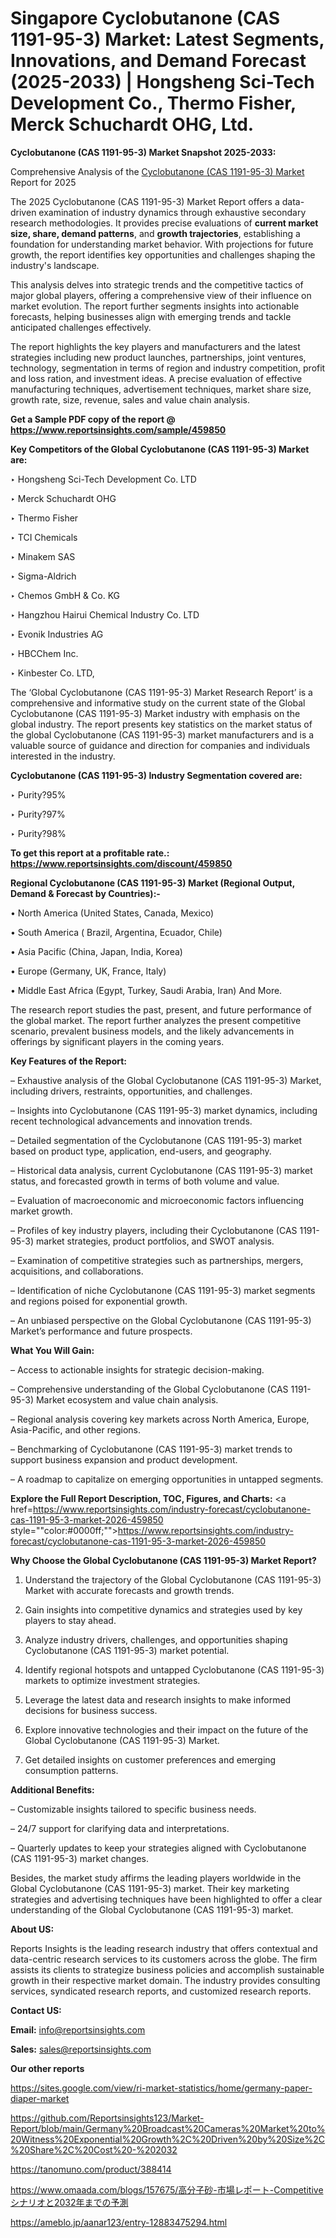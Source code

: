 # Singapore Cyclobutanone (CAS 1191-95-3) Market: Latest Segments, Innovations, and Demand Forecast (2025-2033) | Hongsheng Sci-Tech Development Co., Thermo Fisher, Merck Schuchardt OHG, Ltd.

<strong>Cyclobutanone (CAS 1191-95-3) Market Snapshot 2025-2033:</strong>

Comprehensive Analysis of the <a href=https://www.reportsinsights.com/sample/459850>Cyclobutanone (CAS 1191-95-3) Market</a> Report for 2025

The 2025 Cyclobutanone (CAS 1191-95-3) Market Report offers a data-driven examination of industry dynamics through exhaustive secondary research methodologies. It provides precise evaluations of <strong>current market size, share, demand patterns</strong>, and <strong>growth trajectories</strong>, establishing a foundation for understanding market behavior. With projections for future growth, the report identifies key opportunities and challenges shaping the industry's landscape.

This analysis delves into strategic trends and the competitive tactics of major global players, offering a comprehensive view of their influence on market evolution. The report further segments insights into actionable forecasts, helping businesses align with emerging trends and tackle anticipated challenges effectively.

The report highlights the key players and manufacturers and the latest strategies including new product launches, partnerships, joint ventures, technology, segmentation in terms of region and industry competition, profit and loss ration, and investment ideas. A precise evaluation of effective manufacturing techniques, advertisement techniques, market share size, growth rate, size, revenue, sales and value chain analysis.

<strong>Get a Sample PDF copy of the report @ <a href=https://www.reportsinsights.com/sample/459850 style=color:#0000ff;>https://www.reportsinsights.com/sample/459850</a></strong>

<strong>Key Competitors of the Global Cyclobutanone (CAS 1191-95-3) Market are:</strong>

‣ Hongsheng Sci-Tech Development Co. LTD

‣ Merck Schuchardt OHG

‣ Thermo Fisher

‣ TCI Chemicals

‣ Minakem SAS

‣ Sigma-Aldrich

‣ Chemos GmbH & Co. KG

‣ Hangzhou Hairui Chemical Industry Co. LTD

‣ Evonik Industries AG

‣ HBCChem Inc.

‣ Kinbester Co. LTD,

The ‘Global Cyclobutanone (CAS 1191-95-3) Market Research Report’ is a comprehensive and informative study on the current state of the Global Cyclobutanone (CAS 1191-95-3) Market industry with emphasis on the global industry. The report presents key statistics on the market status of the global Cyclobutanone (CAS 1191-95-3) market manufacturers and is a valuable source of guidance and direction for companies and individuals interested in the industry.

<strong>Cyclobutanone (CAS 1191-95-3) Industry Segmentation covered are:</strong>

‣ Purity?95%

‣ Purity?97%

‣ Purity?98%

<strong>To get this report at a profitable rate.: <a href=https://www.reportsinsights.com/discount/459850 style=color:#0000ff;>https://www.reportsinsights.com/discount/459850</a></strong>

<strong>Regional Cyclobutanone (CAS 1191-95-3) Market (Regional Output, Demand &amp; Forecast by Countries):-</strong>

• North America (United States, Canada, Mexico)

• South America ( Brazil, Argentina, Ecuador, Chile)

• Asia Pacific (China, Japan, India, Korea)

• Europe (Germany, UK, France, Italy)

• Middle East Africa (Egypt, Turkey, Saudi Arabia, Iran) And More.

The research report studies the past, present, and future performance of the global market. The report further analyzes the present competitive scenario, prevalent business models, and the likely advancements in offerings by significant players in the coming years.

<strong>Key Features of the Report:</strong>

– Exhaustive analysis of the Global Cyclobutanone (CAS 1191-95-3) Market, including drivers, restraints, opportunities, and challenges.

– Insights into Cyclobutanone (CAS 1191-95-3) market dynamics, including recent technological advancements and innovation trends.

– Detailed segmentation of the Cyclobutanone (CAS 1191-95-3) market based on product type, application, end-users, and geography.

– Historical data analysis, current Cyclobutanone (CAS 1191-95-3) market status, and forecasted growth in terms of both volume and value.

– Evaluation of macroeconomic and microeconomic factors influencing market growth.

– Profiles of key industry players, including their Cyclobutanone (CAS 1191-95-3) market strategies, product portfolios, and SWOT analysis.

– Examination of competitive strategies such as partnerships, mergers, acquisitions, and collaborations.

– Identification of niche Cyclobutanone (CAS 1191-95-3) market segments and regions poised for exponential growth.

– An unbiased perspective on the Global Cyclobutanone (CAS 1191-95-3) Market’s performance and future prospects.

<strong>What You Will Gain:</strong>

– Access to actionable insights for strategic decision-making.

– Comprehensive understanding of the Global Cyclobutanone (CAS 1191-95-3) Market ecosystem and value chain analysis.

– Regional analysis covering key markets across North America, Europe, Asia-Pacific, and other regions.

– Benchmarking of Cyclobutanone (CAS 1191-95-3) market trends to support business expansion and product development.

– A roadmap to capitalize on emerging opportunities in untapped segments.

<strong>Explore the Full Report Description, TOC, Figures, and Charts:</strong>
<a href=https://www.reportsinsights.com/industry-forecast/cyclobutanone-cas-1191-95-3-market-2026-459850 style=""color:#0000ff;"">https://www.reportsinsights.com/industry-forecast/cyclobutanone-cas-1191-95-3-market-2026-459850</a>

<strong>Why Choose the Global Cyclobutanone (CAS 1191-95-3) Market Report?</strong>

1. Understand the trajectory of the Global Cyclobutanone (CAS 1191-95-3) Market with accurate forecasts and growth trends.

2. Gain insights into competitive dynamics and strategies used by key players to stay ahead.

3. Analyze industry drivers, challenges, and opportunities shaping Cyclobutanone (CAS 1191-95-3) market potential.

4. Identify regional hotspots and untapped Cyclobutanone (CAS 1191-95-3) markets to optimize investment strategies.

5. Leverage the latest data and research insights to make informed decisions for business success.

6. Explore innovative technologies and their impact on the future of the Global Cyclobutanone (CAS 1191-95-3) Market.

7. Get detailed insights on customer preferences and emerging consumption patterns.

<strong>Additional Benefits:</strong>

– Customizable insights tailored to specific business needs.

– 24/7 support for clarifying data and interpretations.

– Quarterly updates to keep your strategies aligned with Cyclobutanone (CAS 1191-95-3) market changes.

Besides, the market study affirms the leading players worldwide in the Global Cyclobutanone (CAS 1191-95-3) market. Their key marketing strategies and advertising techniques have been highlighted to offer a clear understanding of the Global Cyclobutanone (CAS 1191-95-3) market.

<strong><strong>About US</strong>:</strong>

Reports Insights is the leading research industry that offers contextual and data-centric research services to its customers across the globe. The firm assists its clients to strategize business policies and accomplish sustainable growth in their respective market domain. The industry provides consulting services, syndicated research reports, and customized research reports.

<strong>Contact US:</strong>

<p class=><b>Email:</b> <a href=mailto:info@reportsinsights.com>info@reportsinsights.com</a></p>
<p class=><b>Sales:</b> <a href=mailto:sales@reportsinsights.com>sales@reportsinsights.com</a></p>

<strong>Our other reports</strong>

<a href=https://sites.google.com/view/ri-market-statistics/home/germany-paper-diaper-market>https://sites.google.com/view/ri-market-statistics/home/germany-paper-diaper-market</a>

<a href=https://github.com/Reportsinsights123/Market-Report/blob/main/Germany%20Broadcast%20Cameras%20Market%20to%20Witness%20Exponential%20Growth%2C%20Driven%20by%20Size%2C%20Share%2C%20Cost%20-%202032>https://github.com/Reportsinsights123/Market-Report/blob/main/Germany%20Broadcast%20Cameras%20Market%20to%20Witness%20Exponential%20Growth%2C%20Driven%20by%20Size%2C%20Share%2C%20Cost%20-%202032</a>

<a href=https://tanomuno.com/product/388414>https://tanomuno.com/product/388414</a>

<a href=https://www.omaada.com/blogs/157675/高分子砂-市場レポート-Competitiveシナリオと2032年までの予測>https://www.omaada.com/blogs/157675/高分子砂-市場レポート-Competitiveシナリオと2032年までの予測</a>

<a href=https://ameblo.jp/aanar123/entry-12883475294.html>https://ameblo.jp/aanar123/entry-12883475294.html</a>
